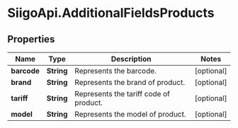 # SiigoApi.AdditionalFieldsProducts

## Properties

Name | Type | Description | Notes
------------ | ------------- | ------------- | -------------
**barcode** | **String** | Represents the barcode. | [optional] 
**brand** | **String** | Represents the brand of product. | [optional] 
**tariff** | **String** | Represents the tariff code of product. | [optional] 
**model** | **String** | Represents the model of product. | [optional] 


